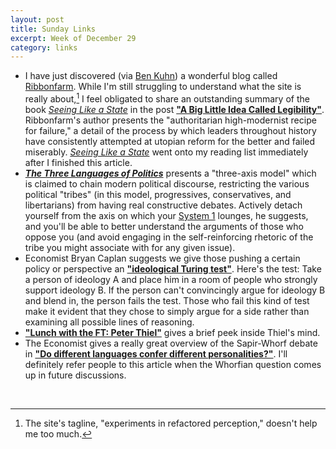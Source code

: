 ```yaml
---
layout: post
title: Sunday Links
excerpt: Week of December 29
category: links
---
```


- I have just discovered (via [Ben Kuhn][2]) a wonderful blog called
  [Ribbonfarm][3]. While I'm still struggling to understand what the site is
  really about,[^1] I feel obligated to share an outstanding summary of the book
  [*Seeing Like a State*][5] in the post
  [**"A Big Little Idea Called Legibility"**][4]. Ribbonfarm's author presents
  the "authoritarian high-modernist recipe for failure," a detail of the process
  by which leaders throughout history have consistently attempted at utopian
  reform for the better and failed miserably. [*Seeing Like a State*][5] went
  onto my reading list immediately after I finished this article.
- [***The Three Languages of Politics***][8] presents a "three-axis model" which
  is claimed to chain modern political discourse, restricting the various
  political "tribes" (in this model, progressives, conservatives, and
  libertarians) from having real constructive debates. Actively detach yourself
  from the axis on which your [System 1][9] lounges, he suggests, and you'll be
  able to better understand the arguments of those who oppose you (and avoid
  engaging in the self-reinforcing rhetoric of the tribe you might associate
  with for any given issue).
- Economist Bryan Caplan suggests we give those pushing a certain policy or
  perspective an [**"ideological Turing test"**][6]. Here's the test: Take a
  person of ideology A and place him in a room of people who strongly support
  ideology B. If the person can't convincingly argue for ideology B and blend
  in, the person fails the test. Those who fail this kind of test make it
  evident that they chose to simply argue for a side rather than examining all
  possible lines of reasoning.
- [**"Lunch with the FT: Peter Thiel"**][7] gives a brief peek inside Thiel's
  mind.
- The Economist gives a really great overview of the Sapir-Whorf debate in
  [**"Do different languages confer different personalities?"**][1]. I'll
  definitely refer people to this article when the Whorfian question comes up in
  future discussions.

<img src="http://ir-na.amazon-adsystem.com/e/ir?t=blog0cbb-20&l=as2&o=1&a=0300078153" width="1" height="1" border="0" alt="" style="border:none !important; margin:0px !important;" />
<img src="http://ir-na.amazon-adsystem.com/e/ir?t=blog0cbb-20&l=as2&o=1&a=B00CCGF81Q" width="1" height="1" border="0" alt="" style="border:none !important; margin:0px !important;" />
<img src="http://ir-na.amazon-adsystem.com/e/ir?t=blog0cbb-20&l=as2&o=1&a=0374533555" width="1" height="1" border="0" alt="" style="border:none !important; margin:0px !important;" />

[1]: http://www.economist.com/blogs/prospero/2013/11/multilingualism
[2]: http://benkuhn.net
[3]: http://ribbonfarm.com
[4]: http://www.ribbonfarm.com/2010/07/26/a-big-little-idea-called-legibility/
[5]: http://www.amazon.com/gp/product/0300078153/ref=as_li_qf_sp_asin_tl?ie=UTF8&camp=1789&creative=9325&creativeASIN=0300078153&linkCode=as2&tag=blog0cbb-20
[6]: http://econlog.econlib.org/archives/2011/06/the_ideological.html
[7]: http://www.ft.com/cms/s/2/8537d776-664f-11e3-aa10-00144feabdc0.html
[8]: http://www.amazon.com/gp/product/B00CCGF81Q/ref=as_li_qf_sp_asin_tl?ie=UTF8&camp=1789&creative=9325&creativeASIN=B00CCGF81Q&linkCode=as2&tag=blog0cbb-20
[9]: http://www.amazon.com/gp/product/0374533555/ref=as_li_tf_tl?ie=UTF8&camp=1789&creative=9325&creativeASIN=0374533555&linkCode=as2&tag=blog0cbb-20

[^1]: The site's tagline, "experiments in refactored perception," doesn't help me too much.

